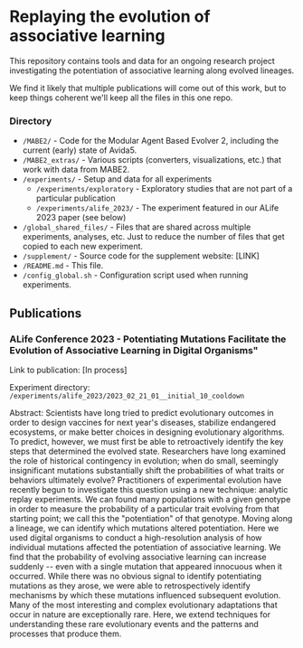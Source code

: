 # Replaying the evolution of associative learning

This repository contains tools and data for an ongoing research project investigating the potentiation of associative learning along evolved lineages. 

We find it likely that multiple publications will come out of this work, but to keep things coherent we'll keep all the files in this one repo. 


### Directory
- `/MABE2/` - Code for the Modular Agent Based Evolver 2, including the current (early) state of Avida5. 
- `/MABE2_extras/` - Various scripts (converters, visualizations, etc.) that work with data from MABE2.
- `/experiments/` - Setup and data for all experiments
  - `/experiments/exploratory` - Exploratory studies that are not part of a particular publication
  - `/experiments/alife_2023/` - The experiment featured in our ALife 2023 paper (see below)
- `/global_shared_files/` - Files that are shared across multiple experiments, analyses, etc. Just to reduce the number of files that get copied to each new experiment. 
- `/supplement/` - Source code for the supplement website: [LINK]
- `/README.md` - This file.
- `/config_global.sh` - Configuration script used when running experiments.

## Publications

### ALife Conference 2023 - Potentiating Mutations Facilitate the Evolution of Associative Learning in Digital Organisms"

Link to publication: [In process]

Experiment directory: `/experiments/alife_2023/2023_02_21_01__initial_10_cooldown`

Abstract: 
Scientists have long tried to predict evolutionary outcomes in order to design vaccines for next year's diseases, stabilize endangered ecosystems, or make better choices in designing evolutionary algorithms.  To predict, however, we must first be able to retroactively identify the key steps that determined the evolved state.  Researchers have long examined the role of historical contingency in evolution; when do small, seemingly insignificant mutations substantially shift the probabilities of what traits or behaviors ultimately evolve?  Practitioners of experimental evolution have recently begun to investigate this question using a new technique: analytic replay experiments.  We can found many populations with a given genotype in order to measure the probability of a particular trait evolving from that starting point; we call this the "potentiation" of that genotype.  Moving along a lineage, we can identify which mutations altered potentiation.  Here we used digital organisms to conduct a high-resolution analysis of how individual mutations affected the potentiation of associative learning. We find that the probability of evolving associative learning can increase suddenly -- even with a single mutation that appeared innocuous when it occurred.  While there was no obvious signal to identify potentiating mutations as they arose, we were able to retrospectively identify mechanisms by which these mutations influenced subsequent evolution.  Many of the most interesting and complex evolutionary adaptations that occur in nature are exceptionally rare.  Here, we extend techniques for understanding these rare evolutionary events and the patterns and processes that produce them.
